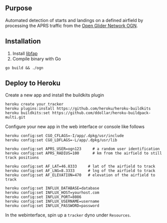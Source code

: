 ## Purpose

Automated detection of starts and landings on a defined airfield by processing the APRS traffic from the [Open Glider Network OGN](glidernet.org).

## Installation

1. Install [libfap](http://www.pakettiradio.net/libfap/)
2. Compile binary with Go
```
go build && ./ogn
```

## Deploy to Heroku

Create a new app and install the buildkits plugin

```
heroku create your_tracker
heroku plugins:install https://github.com/heroku/heroku-buildkits
heroku buildkits:set https://github.com/ddollar/heroku-buildpack-multi.git
```

Configure your new app in the web interface or console like follows

```
heroku config:set CGO_CFLAGS=-I/app/.dpkg/usr/include
heroku config:set CGO_LDFLAGS=-L/app/.dpkg/usr/lib

heroku config:set APRS_USER=ogn123     # a random user identification
heroku config:set APRS_RADIUS=100      # km from the airfield to still track positions

heroku config:set AF_LAT=46.8333     # lat of the airfield to track
heroku config:set AF_LNG=8.3333      # lng of the airfield to track
heroku config:set AF_ELEVATION=470   # elevation of the airfield to track

heroku config:set INFLUX_DATABASE=database
heroku config:set INFLUX_HOST=yourhost.com
heroku config:set INFLUX_PORT=8086
heroku config:set INFLUX_USERNAME=username
heroku config:set INFLUX_PASSWORD=password
```

In the webinterface, spin up a `tracker` dyno under `Resources`.
